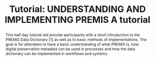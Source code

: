 ---
abstract: This half day tutorial will provide participants with a short introduction
  to the PREMIS Data Dictionary [1] as well as to basic methods of implementations.
  The goal is for attendees to have a basic understanding of what PREMIS is, how digital
  preservation metadata can be used in processes and how the data dictionary can be
  implemented in workflows and systems.
creators:
- Bredenberg, Karin
date: null
document_url: https://az659834.vo.msecnd.net/eventsairwesteuprod/production-inconference-public/27494aa747f848beb4332ddcfdedf115
grand_parent: iPRES
institutions:
- Kommunalförbundet Sydarkivera
keywords:
- preservation metadata strategies workflows education
landing_page_url: null
language: eng
layout: publication
license: CC-BY 4.0 International
notes_url: null
parent: iPRES 2022
presentation_url: null
publication_type: tutorial
size: null
source_name: iPRES
title: 'Tutorial: UNDERSTANDING AND IMPLEMENTING PREMIS A tutorial'
year: 2022
---